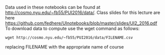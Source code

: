 Data used in these notebooks can be found at http://cosmo.nyu.edu/~fb55/PUI2016/data/.
Class slides for this lecture are here https://github.com/fedhere/UInotebooks/blob/master/slides/UI2_2016.pdf
To download data to compute use the wget command as follows:
  ```
  wget http://cosmo.nyu.edu/~fb55/PUI2016/data/FILENAME.csv
  ```
  
replacing FILENAME with the appropriate name of course
